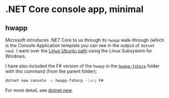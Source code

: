 # .NET Core console app, minimal

## hwapp

Microsoft introduces .NET Core to us through its `hwapp` walk-through (which is the Console Application template you can see in the output of `dotnet new`). I went over the [Linux Ubuntu path](https://www.microsoft.com/net/core#linuxubuntu) using the Linux Subsystem for Windows.

I have also included the F# version of the `hwapp` in the [`hwapp-fsharp`](./hwapp-fsharp) folder with this command (from the parent folder):

```bash
dotnet new console -o hwapp-fsharp -lang F#
```

For more detail, see [dotnet new](https://docs.microsoft.com/en-us/dotnet/core/tools/dotnet-new?tabs=netcore2x).
